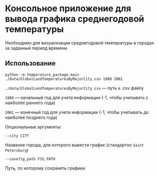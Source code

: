 # Консольное приложение для вывода графика среднегодовой температуры

Необходимо для визуализации среднегодовой температуры в городах за заданный период времени.

## Использование

```shell
python -m temperature_package.main ./data/GlobalLandTemperaturesByMajorCity.csv 1980 2001
```

`./data/GlobalLandTemperaturesByMajorCity.csv` — путь к .csv файлу

`1980` — начальный год для учета информации (-1, чтобы учитывать с наиболее раннего года)

`2001` — конечный год для учета информации (-1, чтобы учитывать до наиболее позднего года)

Опциональные аргументы:

```shell
--city CITY
```
Название города, для которого вывести график (стандартно `Saint Petersburg`)

```shell
--savefig_path FIG_PATH
```
Путь, по которому сохранять графики
